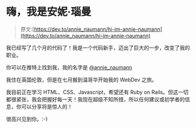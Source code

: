 # 嗨，我是安妮·瑙曼

> 原文:[https://dev.to/annie_naumann/hi-im-annie-naumann](https://dev.to/annie_naumann/hi-im-annie-naumann)

我已经写了几个月的代码了！我是一个代码新手，迈出了巨大的一步，改变了我的职业。

你可以在推特上找到我，我的名字是 [@annie_naumann](https://twitter.com/annie_naumann)

我住在英国伦敦，但是在七月搬到温哥华开始我的 WebDev 之旅。

我目前正在学习 HTML、CSS、Javascript，希望还有 Ruby on Rails。但这一切都很紧张，我会把握好每一天！我现在超级不知所措，所以任何建议或初学者的信息，你可以分享将是惊人的！

很高兴见到你。:-)